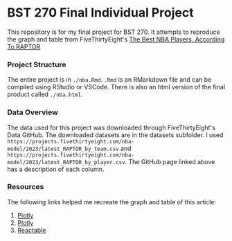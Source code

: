 # BST 270 Final Individual Project

This repository is for my final project for BST 270. It attempts to reproduce the graph and table from FiveThirtyEight's [The Best NBA Players, According To RAPTOR](https://projects.fivethirtyeight.com/nba-player-ratings/)

### Project Structure

The entire project is in `./nba.Rmd`. `.Rmd` is an RMarkdown file and can be compiled using RStudio or VSCode. There is also an html version of the final product called `./nba.html`.

### Data Overview

The data used for this project was downloaded through FiveThirtyEight's Data GitHub. The downloaded datasets are in the datasets subfolder. I used  `https://projects.fivethirtyeight.com/nba-model/2023/latest_RAPTOR_by_team.csv` and `https://projects.fivethirtyeight.com/nba-model/2023/latest_RAPTOR_by_player.csv`.
The GitHub page linked above has a description of each column. 

### Resources

The following links helped me recreate the graph and table of this article:

1. [Plotly](https://plotly.com/r/figure-labels/)
1. [Plotly](https://plotly.com/r/plotly-fundamentals/)
1. [Reactable](https://glin.github.io/reactable/articles/womens-world-cup/womens-world-cup.html)
